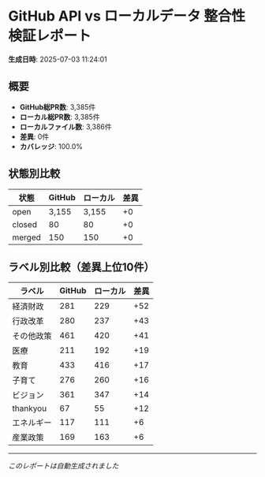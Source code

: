 # GitHub API vs ローカルデータ 整合性検証レポート

**生成日時**: 2025-07-03 11:24:01

## 概要

- **GitHub総PR数**: 3,385件
- **ローカル総PR数**: 3,385件
- **ローカルファイル数**: 3,386件
- **差異**: 0件
- **カバレッジ**: 100.0%

## 状態別比較

| 状態 | GitHub | ローカル | 差異 |
|------|--------|----------|------|
| open | 3,155 | 3,155 | +0 |
| closed | 80 | 80 | +0 |
| merged | 150 | 150 | +0 |

## ラベル別比較（差異上位10件）

| ラベル | GitHub | ローカル | 差異 |
|--------|--------|----------|------|
| 経済財政 | 281 | 229 | +52 |
| 行政改革 | 280 | 237 | +43 |
| その他政策 | 461 | 420 | +41 |
| 医療 | 211 | 192 | +19 |
| 教育 | 433 | 416 | +17 |
| 子育て | 276 | 260 | +16 |
| ビジョン | 361 | 347 | +14 |
| thankyou | 67 | 55 | +12 |
| エネルギー | 117 | 111 | +6 |
| 産業政策 | 169 | 163 | +6 |

---
*このレポートは自動生成されました*